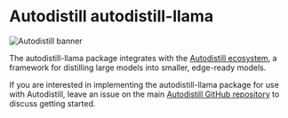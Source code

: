 
# Autodistill autodistill-llama

![Autodistill banner](https://raw.githubusercontent.com/autodistill/autodistill/main/docs/assets/banner.png)

The autodistill-llama package integrates with the [Autodistill ecosystem](https://autodistill.com), a framework for distilling large models into smaller, edge-ready models.

If you are interested in implementing the autodistill-llama package for use with Autodistill, leave an issue on the main [Autodistill GitHub repository](https://github.com/autodistill/autodistill) to discuss getting started.
    